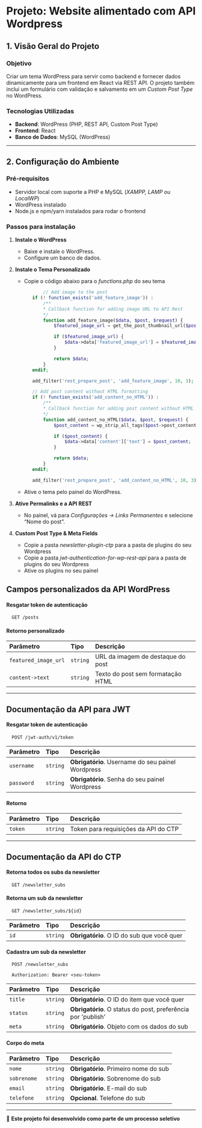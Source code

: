 # Projeto: Website alimentado com API Wordpress

## **1. Visão Geral do Projeto**

### **Objetivo**

Criar um tema WordPress para servir como backend e fornecer dados dinamicamente para um frontend em React via REST API. O projeto também inclui um formulário com validação e salvamento em um _Custom Post Type_ no WordPress.

### **Tecnologias Utilizadas**

- **Backend**: WordPress (PHP, REST API, Custom Post Type)
- **Frontend**: React
- **Banco de Dados**: MySQL (WordPress)

---

## **2. Configuração do Ambiente**

### **Pré-requisitos**

- Servidor local com suporte a PHP e MySQL (_XAMPP, LAMP ou LocalWP_)
- WordPress instalado
- Node.js e npm/yarn instalados para rodar o frontend

### **Passos para instalação**

1. **Instale o WordPress**
   - Baixe e instale o WordPress.
   - Configure um banco de dados.
2. **Instale o Tema Personalizado**

   - Copie o código abaixo para o _functions.php_ do seu tema

     ```php
            // Add image to the post
        if (! function_exists('add_feature_image')) :
            /**
            * Callback function for adding image URL to API Rest
            */
            function add_feature_image($data, $post, $request) {
                $featured_image_url = get_the_post_thumbnail_url($post->ID, 'full');

                if ($featured_image_url) {
                    $data->data['featured_image_url'] = $featured_image_url;
                }

                return $data;
            }
        endif;

        add_filter('rest_prepare_post', 'add_feature_image', 10, 3);

        // Add post content without HTML formatting
        if (! function_exists('add_content_no_HTML')) :
            /**
            * Callback function for adding post content without HTML formatting
            */
            function add_content_no_HTML($data, $post, $request) {
                $post_content = wp_strip_all_tags($post->post_content);

                if ($post_content) {
                    $data->data['content']['text'] = $post_content;
                }

                return $data;
            }
        endif;

        add_filter('rest_prepare_post', 'add_content_no_HTML', 10, 3);
     ```

   - Ative o tema pelo painel do WordPress.

3. **Ative Permalinks e a API REST**
   - No painel, vá para _Configurações → Links Permanentes_ e selecione “Nome do post”.

4. **Custom Post Type & Meta Fields**
   - Copie a pasta _newsletter-plugin-ctp_ para a pasta de plugins do seu Wordpress
   - Copie a pasta _jwt-authentication-for-wp-rest-api_ para a pasta de plugins do seu Wordpress
   - Ative os plugins no seu painel

## Campos personalizados da API WordPress

#### Resgatar token de autenticação

```http
  GET /posts
```

#### Retorno personalizado

| Parâmetro | Tipo     | Descrição                                   |
| :-------- | :------- | :------------------------------------------ |
| `featured_image_url`      | `string` | URL da imagem de destaque do post|
| `content->text`      | `string` | Texto do post sem formatação HTML|

---

## Documentação da API para JWT

#### Resgatar token de autenticação

```http
  POST /jwt-auth/v1/token
```

| Parâmetro | Tipo     | Descrição                                   |
| :-------- | :------- | :------------------------------------------ |
| `username`      | `string` | **Obrigatório**. Username do seu painel Wordpress |
| `password`      | `string` | **Obrigatório**. Senha do seu painel Wordpress |

#### Retorno

| Parâmetro | Tipo     | Descrição                                   |
| :-------- | :------- | :------------------------------------------ |
| `token`      | `string` | Token para requisições da API do CTP|

---


## Documentação da API do CTP

#### Retorna todos os subs da newsletter

```http
  GET /newsletter_subs
```
#### Retorna um sub da newsletter

```http
  GET /newsletter_subs/${id}
```

| Parâmetro | Tipo     | Descrição                                   |
| :-------- | :------- | :------------------------------------------ |
| `id`      | `string` | **Obrigatório**. O ID do sub que você quer |

#### Cadastra um sub da newsletter

```http
  POST /newsletter_subs

  Authorization: Bearer <seu-token>
```

| Parâmetro | Tipo     | Descrição                                   |
| :-------- | :------- | :------------------------------------------ |
| `title`      | `string` | **Obrigatório**. O ID do item que você quer |
| `status`      | `string` | **Obrigatório**. O status do post, preferência por 'publish' |
| `meta`      | `string` | **Obrigatório**. Objeto com os dados do sub |

#### Corpo do meta

| Parâmetro | Tipo     | Descrição                                   |
| :-------- | :------- | :------------------------------------------ |
| `nome`      | `string` | **Obrigatório**. Primeiro nome do sub |
| `sobrenome`      | `string` | **Obrigatório**. Sobrenome do sub |
| `email`      | `string` | **Obrigatório**. E-mail do sub |
| `telefone`      | `string` | **Opcional**. Telefone do sub |

---

🚀 **Este projeto foi desenvolvido como parte de um processo seletivo**

